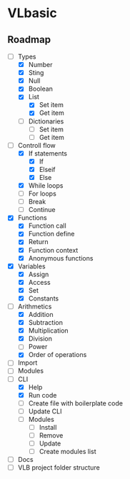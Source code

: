 # VLbasic

## Roadmap

- [ ] Types
  - [x] Number
  - [x] Sting
  - [x] Null
  - [x] Boolean
  - [x] List
    - [x] Set item
    - [x] Get item
  - [ ] Dictionaries
    - [ ] Set item
    - [ ] Get item
- [ ] Controll flow
  - [x] If statements
    - [x] If
    - [x] Elseif
    - [x] Else
  - [x] While loops
  - [ ] For loops
  - [ ] Break
  - [ ] Continue
- [x] Functions
  - [x] Function call
  - [x] Function define
  - [x] Return
  - [x] Function context
  - [x] Anonymous functions
- [x] Variables
  - [x] Assign
  - [x] Access
  - [x] Set
  - [x] Constants
- [ ] Arithmetics
  - [x] Addition
  - [x] Subtraction
  - [x] Multiplication
  - [x] Division
  - [ ] Power
  - [x] Order of operations
- [ ] Import
- [ ] Modules
- [ ] CLI
  - [x] Help
  - [x] Run code
  - [ ] Create file with boilerplate code
  - [ ] Update CLI
  - [ ] Modules
    - [ ] Install
    - [ ] Remove
    - [ ] Update
    - [ ] Create modules list
- [ ] Docs
- [ ] VLB project folder structure
